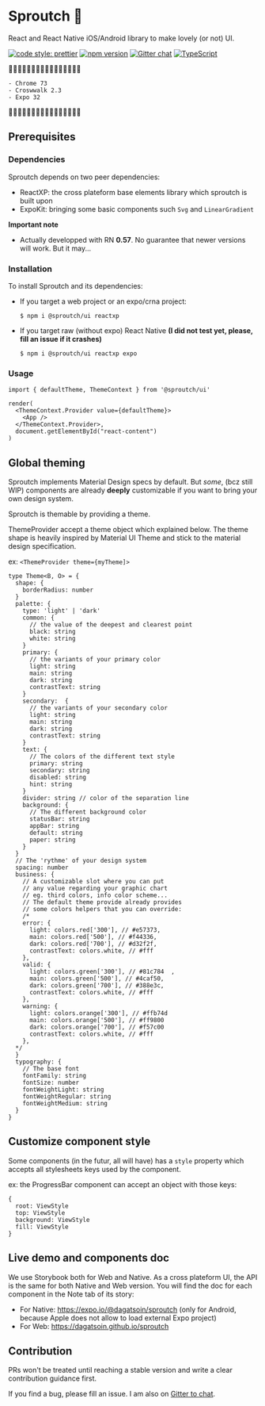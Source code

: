 # Sproutch :poop:

React and React Native iOS/Android library to make lovely (or not) UI.

[![code style: prettier](https://img.shields.io/badge/code_style-prettier-ff69b4.svg?style=flat-square)](https://github.com/prettier/prettier)
[![npm version](https://badge.fury.io/js/%40sproutch%2Fui.svg)](https://badge.fury.io/js/%40sproutch%2Fui)
[![Gitter chat](https://badges.gitter.im/sproutch/community.png)](https://gitter.im/sproutch/community?utm_source=share-link&utm_medium=link&utm_campaign=share-link)
[![TypeScript](https://badges.frapsoft.com/typescript/love/typescript.png?v=101)](https://github.com/ellerbrock/typescript-badges/)


:construction::construction::construction::construction::construction::construction::construction::construction::construction::construction::construction::construction::construction::construction::construction::construction:

```Actually in aplha 0.0.3 but already usable. Expect breaking changes in the futur. Tested on:
- Chrome 73
- Croswwalk 2.3
- Expo 32
```

:construction::construction::construction::construction::construction::construction::construction::construction::construction::construction::construction::construction::construction::construction::construction::construction:

## Prerequisites

### Dependencies

Sproutch depends on two peer dependencies:
- ReactXP: the cross plateform base elements library which sproutch is built upon
- ExpoKit: bringing some basic components such `Svg` and `LinearGradient`

**Important note**
- Actually developped with RN **0.57**. No guarantee that newer versions will work. But it may...

### Installation

To install Sproutch and its dependencies:
- If you target a web project or an expo/crna project:

  `$ npm i @sproutch/ui reactxp`

- If you target raw (without expo) React Native **(I did not test yet, please, fill an issue if it crashes)**

  `$ npm i @sproutch/ui reactxp expo`

### Usage

```tsx
import { defaultTheme, ThemeContext } from '@sproutch/ui'

render(
  <ThemeContext.Provider value={defaultTheme}>
    <App />
  </ThemeContext.Provider>,
  document.getElementById("react-content")
)
```

## Global theming

Sproutch implements Material Design specs by default. But *some*, (bcz still WIP) components are already **deeply** customizable if you want to bring your own design system.

Sproutch is themable by providing a theme.

ThemeProvider accept a theme object which explained below. The theme shape is heavily inspired by Material UI Theme and stick to the material design specification.

ex: `<ThemeProvider theme={myTheme]>`

```tsx
type Theme<B, O> = {
  shape: {
    borderRadius: number
  }
  palette: {
    type: 'light' | 'dark'
    common: {
      // the value of the deepest and clearest point
      black: string
      white: string
    }
    primary: {
      // the variants of your primary color
      light: string
      main: string
      dark: string
      contrastText: string
    }
    secondary:  {
      // the variants of your secondary color
      light: string
      main: string
      dark: string
      contrastText: string
    }
    text: {
      // The colors of the different text style
      primary: string
      secondary: string
      disabled: string
      hint: string
    }
    divider: string // color of the separation line
    background: {
      // The different background color
      statusBar: string
      appBar: string
      default: string
      paper: string
    }
  }
  // The 'rythme' of your design system
  spacing: number
  business: {
    // A customizable slot where you can put
    // any value regarding your graphic chart
    // eg. third colors, info color scheme...
    // The default theme provide already provides
    // some colors helpers that you can override:
    /*
    error: {
      light: colors.red['300'], // #e57373,
      main: colors.red['500'], // #f44336,
      dark: colors.red['700'], // #d32f2f,
      contrastText: colors.white, // #fff
    },
    valid: {
      light: colors.green['300'], // #81c784  ,
      main: colors.green['500'], // #4caf50,
      dark: colors.green['700'], // #388e3c,
      contrastText: colors.white, // #fff
    },
    warning: {
      light: colors.orange['300'], // #ffb74d
      main: colors.orange['500'], // #ff9800
      dark: colors.orange['700'], // #f57c00
      contrastText: colors.white, // #fff
    },
  */
  }
  typography: {
    // The base font
    fontFamily: string
    fontSize: number
    fontWeightLight: string
    fontWeightRegular: string
    fontWeightMedium: string
  }
}
```

## Customize component style

Some components (in the futur, all will have) has a `style` property which accepts all stylesheets keys used by the component.

ex: the ProgressBar component can accept an object with those keys:

```tsx
{
  root: ViewStyle
  top: ViewStyle
  background: ViewStyle
  fill: ViewStyle
}
```

## Live demo and components doc

We use Storybook both for Web and Native.
As a cross plateform UI, the API is the same for both Native and Web version. 
You will find the doc for each component in the Note tab of its story:
- For Native: https://expo.io/@dagatsoin/sproutch (only for Android, because Apple does not allow to load external Expo project)
- For Web: https://dagatsoin.github.io/sproutch

## Contribution

PRs won't be treated until reaching a stable version and write a clear contribution guidance first.

If you find a bug, please fill an issue. I am also on [Gitter to chat](https://gitter.im/sproutch/community).

